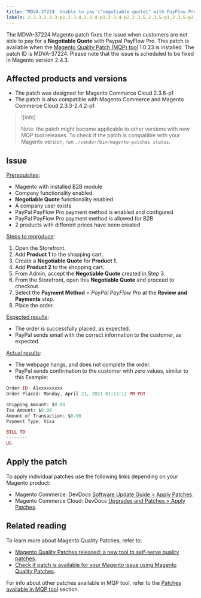 ```yaml
---
title: "MDVA-37224: Unable to pay \"negotiable quote\" with PayFlow Pro"
labels: 2.3.3,2.3.3-p1,2.3.4,2.3.4-p1,2.3.4-p2,2.3.5,2.3.5-p1,2.3.5-p2,2.3.6,2.3.6-p1,2.3.7,2.4.0,2.4.0-p1,2.4.1,2.4.1-p1,2.4.1-p2,2.4.2,2.4.2-p1,MQP 1.0.23,MQP patches,Magento Commerce,Magento Commerce Cloud,Magento Quality Patches,support tools,pay,Negotiable Quote,Paypal PayFlow Pro
---
```


The MDVA-37224 Magento patch fixes the issue when customers are not able to pay for a **Negotiable Quote** with Paypal PayFlow Pro. This patch is available when the [Magento Quality Patch (MQP) tool](https://devdocs.magento.com/guides/v2.4/comp-mgr/patching.html#mqp) 1.0.23 is installed. The patch ID is MDVA-37224. Please note that the issue is scheduled to be fixed in Magento version 2.4.3.

## Affected products and versions

* The patch was designed for Magento Commerce Cloud 2.3.6-p1
* The patch is also compatible with Magento Commerce and Magento Commerce Cloud 2.3.3-2.4.2-p1

>![info]
>
>Note: the patch might become applicable to other versions with new MQP tool releases. To check if the patch is compatible with your Magento version, run `./vendor/bin/magento-patches status`.

## Issue

 <ins>Prerequisites</ins>:

* Magento with installed B2B module
* Company functionality enabled
* **Negotiable Quote** functionality enabled
* A company user exists
* PayPal PayFlow Pro payment method is enabled and configured
* PayPal PayFlow Pro payment method is allowed for B2B
* 2 products with different prices have been created

 <ins>Steps to reproduce</ins>:

1. Open the Storefront.
1. Add **Product 1** to the shopping cart.
1. Create a **Negotiable Quote** for **Product 1**.
1. Add **Product 2** to the shopping cart.
1. From Admin, accept the **Negotiable Quote** created in Step 3.
1. From the Storefront, open this **Negotiable Quote** and proceed to checkout.
1. Select the **Payment Method** = *PayPal PayFlow Pro* at the **Review and Payments** step.
1. Place the order.

 <ins>Expected results</ins>:

* The order is successfully placed, as expected.
* PayPal sends email with the correct information to the customer, as expected.

 <ins>Actual results</ins>:

* The webpage hangs, and does not complete the order.
* PayPal sends confirmation to the customer with zero values, similar to this Example:  

```php
Order ID: A1xxxxxxxxx
Order Placed: Monday, April 21, 2021 01:12:12 PM PDT

Shipping Amount: $0.00
Tax Amount: $0.00
Amount of Transaction: $0.00
Payment Type: Visa

BILL TO
--------
US
```


## Apply the patch

To apply individual patches use the following links depending on your Magento product:

* Magento Commerce: DevDocs [Software Update Guide > Apply Patches](https://devdocs.magento.com/guides/v2.4/comp-mgr/patching/mqp.html).
* Magento Commerce Cloud: DevDocs [Upgrades and Patches > Apply Patches](https://devdocs.magento.com/cloud/project/project-patch.html).

## Related reading

To learn more about Magento Quality Patches, refer to:

* [Magento Quality Patches released: a new tool to self-serve quality patches](https://support.magento.com/hc/en-us/articles/360047139492).
* [Check if patch is available for your Magento issue using Magento Quality Patches](https://support.magento.com/hc/en-us/articles/360047125252).

For info about other patches available in MQP tool, refer to the [Patches available in MQP tool](https://support.magento.com/hc/en-us/sections/360010506631-Patches-available-in-MQP-tool-) section.
